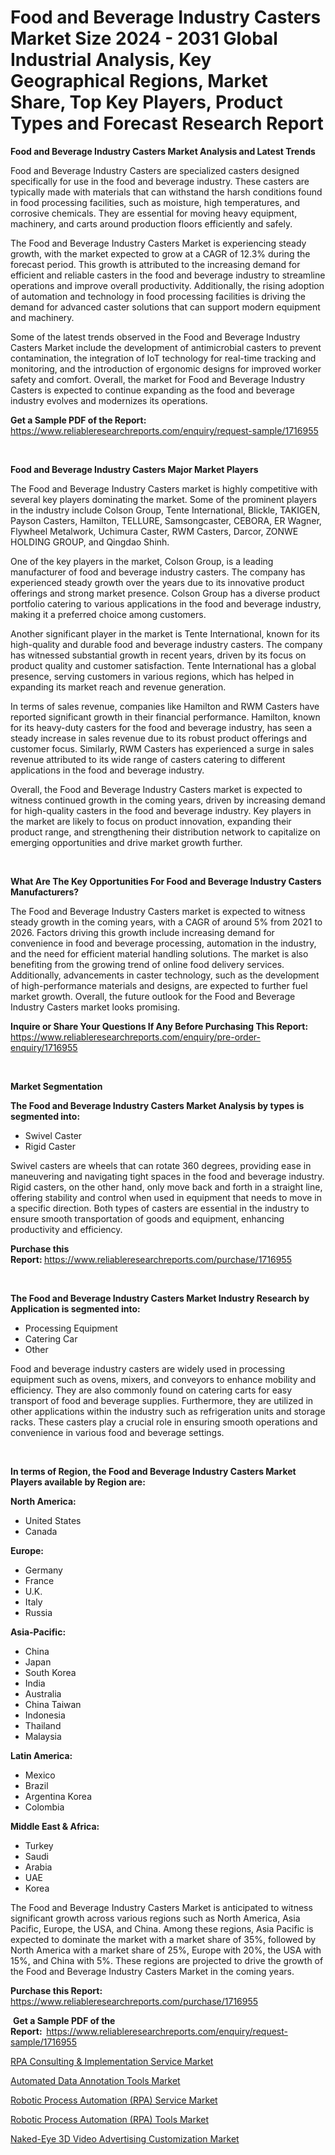 <p><h1>Food and Beverage Industry Casters Market Size 2024 - 2031 Global Industrial Analysis, Key Geographical Regions, Market Share, Top Key Players, Product Types and Forecast Research Report</h1></p><p><strong>Food and Beverage Industry Casters Market Analysis and Latest Trends</strong></p>
<p><p>Food and Beverage Industry Casters are specialized casters designed specifically for use in the food and beverage industry. These casters are typically made with materials that can withstand the harsh conditions found in food processing facilities, such as moisture, high temperatures, and corrosive chemicals. They are essential for moving heavy equipment, machinery, and carts around production floors efficiently and safely.</p><p>The Food and Beverage Industry Casters Market is experiencing steady growth, with the market expected to grow at a CAGR of 12.3% during the forecast period. This growth is attributed to the increasing demand for efficient and reliable casters in the food and beverage industry to streamline operations and improve overall productivity. Additionally, the rising adoption of automation and technology in food processing facilities is driving the demand for advanced caster solutions that can support modern equipment and machinery.</p><p>Some of the latest trends observed in the Food and Beverage Industry Casters Market include the development of antimicrobial casters to prevent contamination, the integration of IoT technology for real-time tracking and monitoring, and the introduction of ergonomic designs for improved worker safety and comfort. Overall, the market for Food and Beverage Industry Casters is expected to continue expanding as the food and beverage industry evolves and modernizes its operations.</p></p>
<p><strong>Get a Sample PDF of the Report:&nbsp;</strong> <a href="https://www.reliableresearchreports.com/enquiry/request-sample/1716955">https://www.reliableresearchreports.com/enquiry/request-sample/1716955</a></p>
<p>&nbsp;</p>
<p><strong>Food and Beverage Industry Casters Major Market Players</strong></p>
<p><p>The Food and Beverage Industry Casters market is highly competitive with several key players dominating the market. Some of the prominent players in the industry include Colson Group, Tente International, Blickle, TAKIGEN, Payson Casters, Hamilton, TELLURE, Samsongcaster, CEBORA, ER Wagner, Flywheel Metalwork, Uchimura Caster, RWM Casters, Darcor, ZONWE HOLDING GROUP, and Qingdao Shinh.</p><p>One of the key players in the market, Colson Group, is a leading manufacturer of food and beverage industry casters. The company has experienced steady growth over the years due to its innovative product offerings and strong market presence. Colson Group has a diverse product portfolio catering to various applications in the food and beverage industry, making it a preferred choice among customers.</p><p>Another significant player in the market is Tente International, known for its high-quality and durable food and beverage industry casters. The company has witnessed substantial growth in recent years, driven by its focus on product quality and customer satisfaction. Tente International has a global presence, serving customers in various regions, which has helped in expanding its market reach and revenue generation.</p><p>In terms of sales revenue, companies like Hamilton and RWM Casters have reported significant growth in their financial performance. Hamilton, known for its heavy-duty casters for the food and beverage industry, has seen a steady increase in sales revenue due to its robust product offerings and customer focus. Similarly, RWM Casters has experienced a surge in sales revenue attributed to its wide range of casters catering to different applications in the food and beverage industry.</p><p>Overall, the Food and Beverage Industry Casters market is expected to witness continued growth in the coming years, driven by increasing demand for high-quality casters in the food and beverage industry. Key players in the market are likely to focus on product innovation, expanding their product range, and strengthening their distribution network to capitalize on emerging opportunities and drive market growth further.</p></p>
<p>&nbsp;</p>
<p><strong>What Are The Key Opportunities For Food and Beverage Industry Casters Manufacturers?</strong></p>
<p><p>The Food and Beverage Industry Casters market is expected to witness steady growth in the coming years, with a CAGR of around 5% from 2021 to 2026. Factors driving this growth include increasing demand for convenience in food and beverage processing, automation in the industry, and the need for efficient material handling solutions. The market is also benefiting from the growing trend of online food delivery services. Additionally, advancements in caster technology, such as the development of high-performance materials and designs, are expected to further fuel market growth. Overall, the future outlook for the Food and Beverage Industry Casters market looks promising.</p></p>
<p><strong>Inquire or Share Your Questions If Any Before Purchasing This Report:</strong> <a href="https://www.reliableresearchreports.com/enquiry/pre-order-enquiry/1716955">https://www.reliableresearchreports.com/enquiry/pre-order-enquiry/1716955</a></p>
<p>&nbsp;</p>
<p><strong>Market Segmentation</strong></p>
<p><strong>The Food and Beverage Industry Casters Market Analysis by types is segmented into:</strong></p>
<p><ul><li>Swivel Caster</li><li>Rigid Caster</li></ul></p>
<p><p>Swivel casters are wheels that can rotate 360 degrees, providing ease in maneuvering and navigating tight spaces in the food and beverage industry. Rigid casters, on the other hand, only move back and forth in a straight line, offering stability and control when used in equipment that needs to move in a specific direction. Both types of casters are essential in the industry to ensure smooth transportation of goods and equipment, enhancing productivity and efficiency.</p></p>
<p><strong>Purchase this Report:&nbsp;</strong><a href="https://www.reliableresearchreports.com/purchase/1716955">https://www.reliableresearchreports.com/purchase/1716955</a></p>
<p>&nbsp;</p>
<p><strong>The Food and Beverage Industry Casters Market Industry Research by Application is segmented into:</strong></p>
<p><ul><li>Processing Equipment</li><li>Catering Car</li><li>Other</li></ul></p>
<p><p>Food and beverage industry casters are widely used in processing equipment such as ovens, mixers, and conveyors to enhance mobility and efficiency. They are also commonly found on catering carts for easy transport of food and beverage supplies. Furthermore, they are utilized in other applications within the industry such as refrigeration units and storage racks. These casters play a crucial role in ensuring smooth operations and convenience in various food and beverage settings.</p></p>
<p>&nbsp;</p>
<p><strong>In terms of Region, the Food and Beverage Industry Casters Market Players available by Region are:</strong></p>
<p>
    <p> <strong> North America: </strong>
        <ul>
            <li>United States</li>
            <li>Canada</li>
        </ul>
        </p> 
    <p> <strong> Europe: </strong>
        <ul>
            <li>Germany</li>
            <li>France</li>
            <li>U.K.</li>
            <li>Italy</li>
            <li>Russia</li>
        </ul>
        </p> 
    <p> <strong> Asia-Pacific: </strong>
        <ul>
            <li>China</li>
            <li>Japan</li>
            <li>South Korea</li>
            <li>India</li>
            <li>Australia</li>
            <li>China Taiwan</li>
            <li>Indonesia</li>
            <li>Thailand</li>
            <li>Malaysia</li>
        </ul>
        </p> 
    <p> <strong> Latin America: </strong>
        <ul>
            <li>Mexico</li>
            <li>Brazil</li>
            <li>Argentina Korea</li>
            <li>Colombia</li>
        </ul>
        </p> 
    <p> <strong> Middle East & Africa: </strong>
        <ul>
            <li>Turkey</li>
            <li>Saudi</li>
            <li>Arabia</li>
            <li>UAE</li>
            <li>Korea</li>
        </ul>
    </p>
    </p>
<p><p>The Food and Beverage Industry Casters Market is anticipated to witness significant growth across various regions such as North America, Asia Pacific, Europe, the USA, and China. Among these regions, Asia Pacific is expected to dominate the market with a market share of 35%, followed by North America with a market share of 25%, Europe with 20%, the USA with 15%, and China with 5%. These regions are projected to drive the growth of the Food and Beverage Industry Casters Market in the coming years.</p></p>
<p><strong>Purchase this Report: </strong><a href="https://www.reliableresearchreports.com/purchase/1716955">https://www.reliableresearchreports.com/purchase/1716955</a></p>
<p>&nbsp;<strong>Get a Sample PDF of the Report:&nbsp;&nbsp;</strong><a href="https://www.reliableresearchreports.com/enquiry/request-sample/1716955">https://www.reliableresearchreports.com/enquiry/request-sample/1716955</a></p>
<p><strong></strong></p>
<p><p><a href="https://medium.com/@krish.reportprime/rpa-consulting-amp-implementation-service-market-analysis-and-sze-forecasted-for-period-from-2024-3dd85e7d95fc">RPA Consulting & Implementation Service Market</a></p><p><a href="https://medium.com/@twiladurgan/automated-data-annotation-tools-market-exploring-market-share-market-trends-and-future-growth-0206eefae016">Automated Data Annotation Tools Market</a></p><p><a href="https://medium.com/@krish.reportprime/robotic-process-automation-rpa-service-market-research-report-its-history-and-forecast-2024-to-b9b48b5b5237">Robotic Process Automation (RPA) Service Market</a></p><p><a href="https://medium.com/@krish.reportprime/robotic-process-automation-rpa-tools-market-size-reveals-the-best-marketing-channels-in-global-5d6062682a85">Robotic Process Automation (RPA) Tools Market</a></p><p><a href="https://medium.com/@twiladurgan/naked-eye-3d-video-advertising-customization-market-analysis-and-sze-forecasted-for-period-from-f1e0cb92f783">Naked-Eye 3D Video Advertising Customization Market</a></p></p>